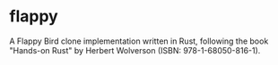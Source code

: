 # flappy

A Flappy Bird clone implementation written in Rust, following the book "Hands-on Rust" by Herbert Wolverson (ISBN: 978-1-68050-816-1).
